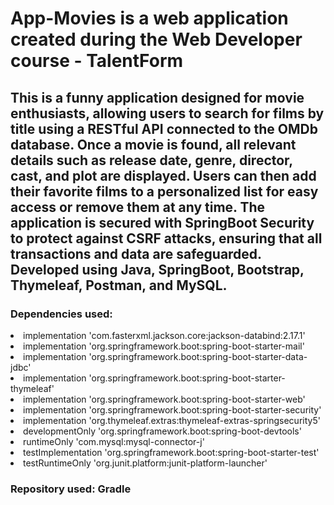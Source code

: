 # App-Movies is a web application created during the Web Developer course - TalentForm
<h2>This is a funny application designed for movie enthusiasts, allowing users to search for films by title using a RESTful API connected to the OMDb database. Once a
                      movie is found, all relevant details such as release date,
                      genre, director, cast, and plot are displayed. Users can
                      then add their favorite films to a personalized list for
                      easy access or remove them at any time. The application is
                      secured with SpringBoot Security to protect against CSRF
                      attacks, ensuring that all transactions and data are
                      safeguarded. Developed using Java, SpringBoot, Bootstrap,
                      Thymeleaf, Postman, and MySQL.</h2>
<h3>Dependencies used:</h3>
<li> implementation 'com.fasterxml.jackson.core:jackson-databind:2.17.1'</li>
<li> implementation 'org.springframework.boot:spring-boot-starter-mail'</li>
<li> implementation 'org.springframework.boot:spring-boot-starter-data-jdbc'</li>	
<li> implementation 'org.springframework.boot:spring-boot-starter-thymeleaf'</li>
<li> implementation 'org.springframework.boot:spring-boot-starter-web'</li>
<li> implementation 'org.springframework.boot:spring-boot-starter-security'</li>
<li> implementation 'org.thymeleaf.extras:thymeleaf-extras-springsecurity5'</li>
<li> developmentOnly 'org.springframework.boot:spring-boot-devtools'</li>
<li> runtimeOnly 'com.mysql:mysql-connector-j'</li>
<li> testImplementation 'org.springframework.boot:spring-boot-starter-test'</li>
<li> testRuntimeOnly 'org.junit.platform:junit-platform-launcher'</li>

<h3>Repository used: Gradle</h3>

